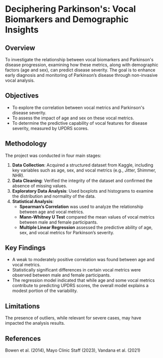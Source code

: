 # Deciphering Parkinson's: Vocal Biomarkers and Demographic Insights

## Overview
To investigate the relationship between vocal biomarkers and Parkinson's disease progression, examining how these metrics, along with demographic factors (age and sex), can predict disease severity. The goal is to enhance early diagnosis and monitoring of Parkinson’s disease through non-invasive vocal analysis.

## Objectives
- To explore the correlation between vocal metrics and Parkinson's disease severity.
- To assess the impact of age and sex on these vocal metrics.
- To determine the predictive capability of vocal features for disease severity, measured by UPDRS scores.

## Methodology
The project was conducted in four main stages:
1. **Data Collection**: Acquired a structured dataset from Kaggle, including key variables such as age, sex, and vocal metrics (e.g., Jitter, Shimmer, NHR).
2. **Data Cleaning**: Verified the integrity of the dataset and confirmed the absence of missing values.
3. **Exploratory Data Analysis**: Used boxplots and histograms to examine the distribution and normality of the data.
4. **Statistical Analysis**:
   - **Spearman’s Correlation** was used to analyze the relationship between age and vocal metrics.
   - **Mann-Whitney U Test** compared the mean values of vocal metrics between male and female participants.
   - **Multiple Linear Regression** assessed the predictive ability of age, sex, and vocal metrics for Parkinson’s severity.

## Key Findings
- A weak to moderately positive correlation was found between age and vocal metrics.
- Statistically significant differences in certain vocal metrics were observed between male and female participants.
- The regression model indicated that while age and some vocal metrics contribute to predicting UPDRS scores, the overall model explains a modest portion of the variability.

## Limitations
The presence of outliers, while relevant for severe cases, may have impacted the analysis results.

## References
Bowen et al. (2014), Mayo Clinic Staff (2023), Vandana et al. (2021)
